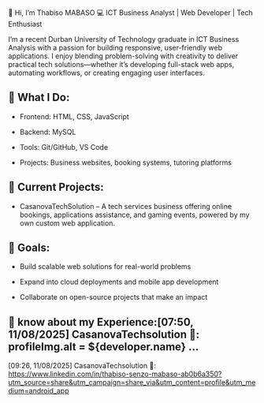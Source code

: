 👋 Hi, I’m Thabiso MABASO
💻 ICT Business Analyst | Web Developer | Tech Enthusiast

I’m a recent Durban University of Technology graduate in ICT Business Analysis with a passion for building responsive, user-friendly web applications. I enjoy blending problem-solving with creativity to deliver practical tech solutions—whether it’s developing full-stack web apps, automating workflows, or creating engaging user interfaces.

## 🌟 What I Do:

- Frontend: HTML, CSS, JavaScript

- Backend:  MySQL

- Tools: Git/GitHub, VS Code

- Projects: Business websites, booking systems, tutoring platforms

## 🚀 Current Projects:

- CasanovaTechSolution – A tech services business offering online bookings, applications assistance, and gaming events, powered by my own custom web application.

## 🎯 Goals:

- Build scalable web solutions for real-world problems

- Expand into cloud deployments and mobile app development

- Collaborate on open-source projects that make an impact
## 📑 know about my Experience:[07:50, 11/08/2025] CasanovaTechsolution 🔩: profileImg.alt = ${developer.name} …
[09:26, 11/08/2025] CasanovaTechsolution 🔩: https://www.linkedin.com/in/thabiso-senzo-mabaso-ab0b6a350?utm_source=share&utm_campaign=share_via&utm_content=profile&utm_medium=android_app
